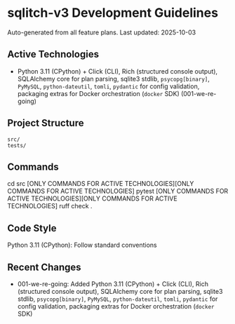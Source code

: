 # sqlitch-v3 Development Guidelines

Auto-generated from all feature plans. Last updated: 2025-10-03

## Active Technologies
- Python 3.11 (CPython) + Click (CLI), Rich (structured console output), SQLAlchemy core for plan parsing, sqlite3 stdlib, `psycopg[binary]`, `PyMySQL`, `python-dateutil`, `tomli`, `pydantic` for config validation, packaging extras for Docker orchestration (`docker` SDK) (001-we-re-going)

## Project Structure
```
src/
tests/
```

## Commands
cd src [ONLY COMMANDS FOR ACTIVE TECHNOLOGIES][ONLY COMMANDS FOR ACTIVE TECHNOLOGIES] pytest [ONLY COMMANDS FOR ACTIVE TECHNOLOGIES][ONLY COMMANDS FOR ACTIVE TECHNOLOGIES] ruff check .

## Code Style
Python 3.11 (CPython): Follow standard conventions

## Recent Changes
- 001-we-re-going: Added Python 3.11 (CPython) + Click (CLI), Rich (structured console output), SQLAlchemy core for plan parsing, sqlite3 stdlib, `psycopg[binary]`, `PyMySQL`, `python-dateutil`, `tomli`, `pydantic` for config validation, packaging extras for Docker orchestration (`docker` SDK)

<!-- MANUAL ADDITIONS START -->
<!-- MANUAL ADDITIONS END -->